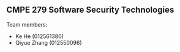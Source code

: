 ## CMPE 279 Software Security Technologies ##

Team members:  
* Ke He (012561380) 
* Qiyue Zhang (012550096)  
  
